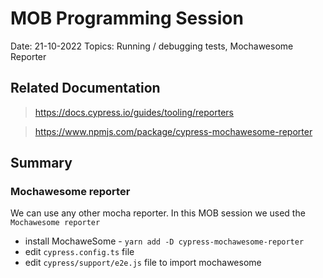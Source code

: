 # MOB Programming Session

Date: 21-10-2022
Topics: Running / debugging tests, Mochawesome Reporter

## Related Documentation

> https://docs.cypress.io/guides/tooling/reporters

> https://www.npmjs.com/package/cypress-mochawesome-reporter

## Summary

### Mochawesome reporter

We can use any other mocha reporter.
In this MOB session we used the `Mochawesome reporter`

- install MochaweSome - `yarn add -D cypress-mochawesome-reporter`
- edit `cypress.config.ts` file
- edit `cypress/support/e2e.js` file to import mochawesome
